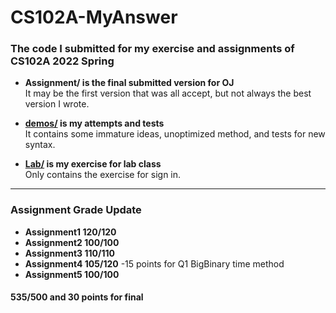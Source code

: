 # CS102A-MyAnswer
### The code I submitted for my exercise and assignments of CS102A 2022 Spring

* **Assignment/ is the final submitted version for OJ**  
It may be the first version that was all accept, but not always the best version I wrote.

* **[demos/](demos) is my attempts and tests**  
It contains some immature ideas, unoptimized method, and tests for new syntax.

* **[Lab/](Lab) is my exercise for lab class**  
Only contains the exercise for sign in. 

* * *

### Assignment Grade Update

* **Assignment1 120/120**
* **Assignment2 100/100**
* **Assignment3 110/110**
* **Assignment4 105/120** 
  -15 points for Q1 BigBinary time method
* **Assignment5 100/100**

#### **535/500 and 30 points for final**

